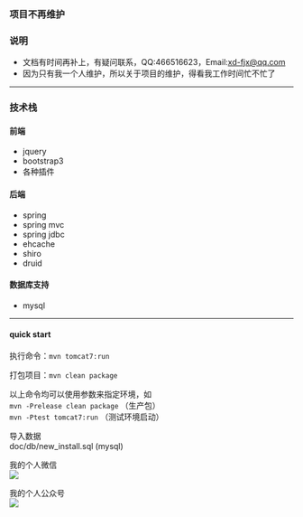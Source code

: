 ### 项目不再维护
### 说明 
- 文档有时间再补上，有疑问联系，QQ:466516623，Email:xd-fjx@qq.com
- 因为只有我一个人维护，所以关于项目的维护，得看我工作时间忙不忙了

----
### 技术栈
#### 前端
- jquery
- bootstrap3
- 各种插件

#### 后端
- spring
- spring mvc
- spring jdbc
- ehcache
- shiro
- druid

#### 数据库支持
- mysql

----
#### quick start

执行命令：`mvn tomcat7:run`

打包项目：`mvn clean package`

以上命令均可以使用参数来指定环境，如<br>
`mvn -Prelease clean package` （生产包）<br>
`mvn -Ptest tomcat7:run` （测试环境启动）

导入数据 <br>
doc/db/new_install.sql (mysql)

我的个人微信<br>
![](http://fengjx-cdn.oss-cn-shenzhen.aliyuncs.com/my/images/wechat1.png)

我的个人公众号<br>
![](http://fengjx-cdn.oss-cn-shenzhen.aliyuncs.com/my/images/qrcode_for_gh_d7680c37887b_258.jpg)
